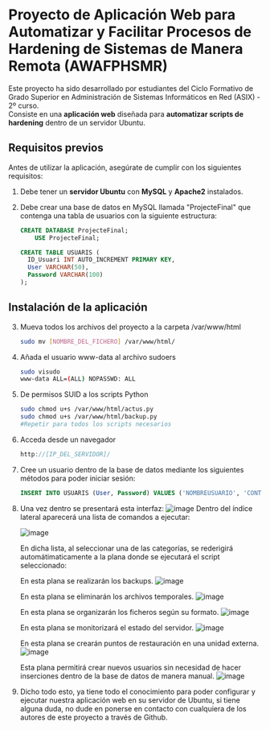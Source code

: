 # Proyecto de Aplicación Web para Automatizar y Facilitar Procesos de Hardening de Sistemas de Manera Remota (AWAFPHSMR)

Este proyecto ha sido desarrollado por estudiantes del Ciclo Formativo de Grado Superior en Administración de Sistemas Informáticos en Red (ASIX) - 2º curso.  
Consiste en una **aplicación web** diseñada para **automatizar scripts de hardening** dentro de un servidor Ubuntu.

## Requisitos previos

Antes de utilizar la aplicación, asegúrate de cumplir con los siguientes requisitos:

1. Debe tener un **servidor Ubuntu** con **MySQL** y **Apache2** instalados.
2. Debe crear una base de datos en MySQL llamada "ProjecteFinal" que contenga una tabla de usuarios con la siguiente estructura:

   ```sql
   CREATE DATABASE ProjecteFinal;
       USE ProjecteFinal;
   
   CREATE TABLE USUARIS (
     ID_Usuari INT AUTO_INCREMENT PRIMARY KEY,
     User VARCHAR(50),
     Password VARCHAR(100)
   );
## Instalación de la aplicación
3. Mueva todos los archivos del proyecto a la carpeta /var/www/html
   ```bash
   sudo mv [NOMBRE_DEL_FICHERO] /var/www/html/
4. Añada el usuario www-data al archivo sudoers
   ```bash
   sudo visudo
   www-data ALL=(ALL) NOPASSWD: ALL
5. De permisos SUID a los scripts Python
   ```bash
   sudo chmod u+s /var/www/html/actus.py
   sudo chmod u+s /var/www/html/backup.py
   #Repetir para todos los scripts necesarios

6. Acceda desde un navegador
   ```cpp
   http://[IP_DEL_SERVIDOR]/

7. Cree un usuario  dentro de la base de datos mediante los siguientes métodos para poder iniciar sesión:
   ```sql
   INSERT INTO USUARIS (User, Password) VALUES ('NOMBREUSUARIO', 'CONTRASEÑAUSUARIO');
9. Una vez dentro se presentará esta interfaz:
![image](https://github.com/user-attachments/assets/bb92b60c-a931-44f1-a1c0-db52f756d0cd)
Dentro del índice lateral aparecerá una lista de comandos a ejecutar:

   ![image](https://github.com/user-attachments/assets/7de3d7cb-5211-41dc-a450-f1db967bd5d2)

   En dicha lista, al seleccionar una de las categorías, se rederigirá automátimaticamente a la plana donde se ejecutará el script seleccionado:

   En esta plana se realizarán los backups.
   ![image](https://github.com/user-attachments/assets/68772389-e216-404f-8c9a-7f152f2a8ef8)

   En esta plana se eliminarán los archivos temporales.
   ![image](https://github.com/user-attachments/assets/8329ed67-703a-4625-8c61-fb21e9c8aca4)

   En esta plana se organizarán los ficheros según su formato.
   ![image](https://github.com/user-attachments/assets/6b51a092-93d5-414f-a67d-b3530fd82f14)

   En esta plana se monitorizará el estado del servidor.
   ![image](https://github.com/user-attachments/assets/84705c34-0bcc-4394-b34a-849397b30c58)

   En esta plana se crearán puntos de restauración en una unidad externa.
   ![image](https://github.com/user-attachments/assets/86cbd129-264a-4ad2-98d6-8d0b24944004)

   Esta plana permitirá crear nuevos usuarios sin necesidad de hacer inserciones dentro de la base de datos de manera manual.
   ![image](https://github.com/user-attachments/assets/84573c0c-31dd-44a1-81ef-ae7554f0de25)

11. Dicho todo esto, ya tiene todo el conocimiento para poder configurar y ejecutar nuestra aplicación web en su servidor de Ubuntu, si tiene alguna duda, no dude en ponerse en contacto con cualquiera de los autores de este proyecto a través de Github.




